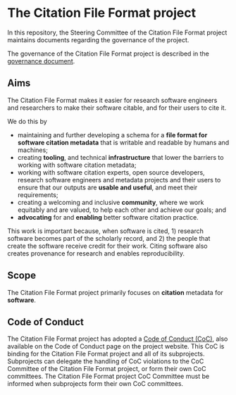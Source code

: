 # The Citation File Format project

In this repository, the Steering Committee of the Citation File Format project maintains documents regarding the governance of the project.

The governance of the Citation File Format project is described in the [governance document](GOVERNANCE.md).

## Aims

The Citation File Format makes it easier for research software engineers
and researchers to make their software citable, and for their users to
cite it.

We do this by

-   maintaining and further developing a schema for a **file format for software citation metadata** that is writable and readable by humans and machines;
-   creating **tooling**, and technical **infrastructure** that lower the barriers to working with software citation metadata;
-   working with software citation experts, open source developers, research software engineers and metadata projects and their users to ensure that our outputs are **usable and useful**, and meet their requirements;
-   creating a welcoming and inclusive **community**, where we work equitably and are valued, to help each other and achieve our goals; and
-   **advocating** for and **enabling** better software citation practice.

This work is important because, when software is cited, 1) research
software becomes part of the scholarly record, and 2) the people that
create the software receive credit for their work. Citing software also
creates provenance for research and enables reproducibility.

## Scope

The Citation File Format project primarily focuses on **citation**
metadata for **software**.

## Code of Conduct

The Citation File Format project has adopted a [Code of Conduct (CoC)](CODE_OF_CONDUCT.md),
also available on the Code of Conduct page on the project website. This CoC
is binding for the Citation File Format project and all of its
subprojects. Subprojects can delegate the handling of CoC violations to
the CoC Committee of the Citation File Format project, or form their own
CoC committees. The Citation File Format project CoC Committee must be
informed when subprojects form their own CoC committees.
